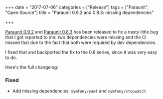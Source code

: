 +++
date = "2017-07-06"
categories = ["Release"]
tags = ["Paraunit", "Open Source"]
title = "Paraunit 0.9.2 and 0.8.3: missing dependencies"

+++

[Paraunit 0.9.2](https://github.com/facile-it/paraunit/releases/tag/0.9.2) and [Paraunit 0.8.3](https://github.com/facile-it/paraunit/releases/tag/0.8.3) has been released to fix a nasty little bug that I got reported to me: two dependencies were missing and the CI missed that due to the fact that both were required by dev dependencies.
<!--more-->

I fixed that and backported the fix to the 0.8 series, since it was very easy to do.

Here's the full changelog:

### Fixed
* Add missing dependencies: `symfony/yaml` and `symfony/stopwatch`
